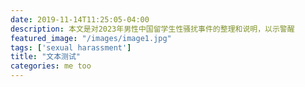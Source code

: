 ```yaml
---
date: 2019-11-14T11:25:05-04:00
description: 本文是对2023年男性中国留学生性骚扰事件的整理和说明，以示警醒
featured_image: "/images/image1.jpg"
tags: ['sexual harassment']
title: "文本测试"
categories: me too
---
```

